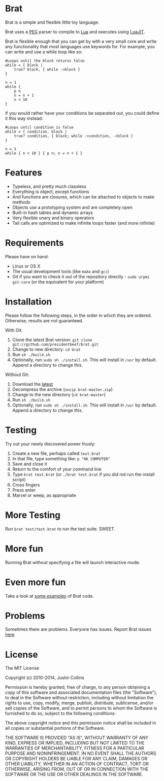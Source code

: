 # Brat

Brat is a simple and flexible little toy language.

Brat uses a [PEG](http://en.wikipedia.org/wiki/Parsing_expression_grammar) parser to compile to [Lua](http://www.lua.org/) and executes using [LuaJIT](http://luajit.org/).

Brat is flexible enough that you can get by with a very small core and write any functionality that most languages use keywords for. For example, you can write and use a while loop like so:

    #Loops until the block returns false
    while = { block |
        true? block, { while ->block }
    }

    n = 1
    while {
        p n
        n = n + 1
        n < 10
    }

If you would rather have your conditions be separated out, you could define it this way instead:

    #Loops until condition is false
    while = { condition, block |
        true? condition, { block; while ->condition, ->block }
    }   

    n = 1 
    while { n < 10 } { p n; n = n + 1 }


# Features

* Typeless, and pretty much classless
* Everything is object, except functions
* And functions are closures, which can be attached to objects to make methods
* Objects use a prototyping system and are completely open
* Built-in hash tables and dynamic arrays
* Very flexible unary and binary operators
* Tail calls are optimized to make infinite loops faster (and more infinite)

# Requirements

Please have on hand:

* Linux or OS X
* The usual development tools (like `make` and `gcc`)
* Git if you want to check it out of the repository directly - `sudo urpmi git-core` (or the equivalent for your platform)

# Installation

Please follow the following steps, in the order in which they are ordered. Otherwise, results are not guaranteed.

With Git:

   1. Clone the latest Brat version: `git clone git://github.com/presidentbeef/brat.git`
   2. Change to new directory: `cd brat`
   3. Run `sh ./build.sh`
   4. Optionally, run `sudo sh ./install.sh`. This will install in `/usr` by default. Append a directory to change this.


Without Git:

   1. Download the [latest](https://github.com/presidentbeef/brat/archive/master.zip)
   2. Decompress the archive (`unzip brat-master.zip`)
   3. Change to the new directory (`cd brat-master`) 
   3. Run `sh ./build.sh`
   4. Optionally, run `sudo sh ./install.sh`. This will install in `/usr` by default. Append a directory to change this.

# Testing

Try out your newly discovered power thusly:

   1. Create a new file, perhaps called `test.brat`
   2. In that file, type something like: `p "OK COMPUTER"`
   3. Save and close it
   4. Return to the comfort of your command line
   5. Type `brat test.brat` (or `./brat test.brat` if you did not run the install script)
   6. Cross fingers
   7. Press enter
   8. Marvel or weep, as appropriate 

# More Testing

Run `brat test/test.brat` to run the test suite. SWEET.

# More fun

Running Brat without specifying a file will launch interactive mode.

# Even more fun

Take a look at [some examples](http://brat-lang.org/examples.html) of Brat code.

# Problems

Sometimes there are problems. Everyone has issues. Report Brat issues [here](https://github.com/presidentbeef/brat/issues).

# License

The MIT License

Copyright (c) 2010-2014, Justin Collins

Permission is hereby granted, free of charge, to any person obtaining a copy
of this software and associated documentation files (the "Software"), to deal
in the Software without restriction, including without limitation the rights
to use, copy, modify, merge, publish, distribute, sublicense, and/or sell
copies of the Software, and to permit persons to whom the Software is
furnished to do so, subject to the following conditions:

The above copyright notice and this permission notice shall be included in
all copies or substantial portions of the Software.

THE SOFTWARE IS PROVIDED "AS IS", WITHOUT WARRANTY OF ANY KIND, EXPRESS OR
IMPLIED, INCLUDING BUT NOT LIMITED TO THE WARRANTIES OF MERCHANTABILITY,
FITNESS FOR A PARTICULAR PURPOSE AND NONINFRINGEMENT. IN NO EVENT SHALL THE
AUTHORS OR COPYRIGHT HOLDERS BE LIABLE FOR ANY CLAIM, DAMAGES OR OTHER
LIABILITY, WHETHER IN AN ACTION OF CONTRACT, TORT OR OTHERWISE, ARISING FROM,
OUT OF OR IN CONNECTION WITH THE SOFTWARE OR THE USE OR OTHER DEALINGS IN
THE SOFTWARE.
